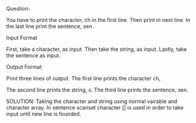 Question:

You have to print the character, ch in the first line.
Then print in next line. In the last line print the sentence, sen.

Input Format

First, take a character,
as input.
Then take the string, as input.
Lastly, take the sentence as input.

Output Format

Print three lines of output. The first line prints the character ch,

The second line prints the string, s.
The third line prints the sentence, sen.

SOLUTION:
Taking the character and string using normal vairable and character array.
In sentence scanset character [] is used in order to take input until new line is founded.
